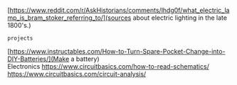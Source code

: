 
[https://www.reddit.com/r/AskHistorians/comments/lhdg0f/what_electric_lamp_is_bram_stoker_referring_to/](sources about electric lighting in the late 1800's.)  

	projects
[https://www.instructables.com/How-to-Turn-Spare-Pocket-Change-into-DIY-Batteries/](Make a battery)  
	Electronics
https://www.circuitbasics.com/how-to-read-schematics/  
https://www.circuitbasics.com/circuit-analysis/  
